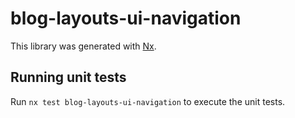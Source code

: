 # blog-layouts-ui-navigation

This library was generated with [Nx](https://nx.dev).

## Running unit tests

Run `nx test blog-layouts-ui-navigation` to execute the unit tests.
